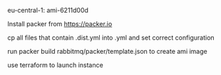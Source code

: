 eu-central-1: ami-6211d00d

Install packer from https://packer.io

cp all files that contain .dist.yml into .yml and set correct configuration

run packer build rabbitmq/packer/template.json to create ami image

use terraform to launch instance
